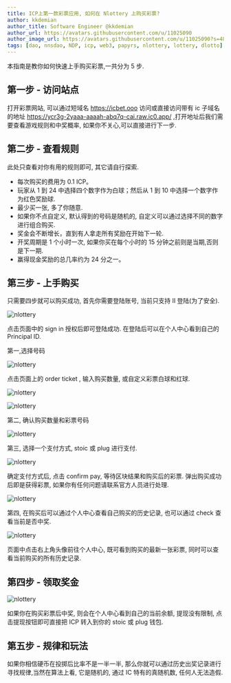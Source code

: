 ```yaml
---
title: ICP上第一款彩票应用, 如何在 Nlottery 上购买彩票?
author: kkdemian
author_title: Software Engineer @kkdemian
author_url: https://avatars.githubusercontent.com/u/11025090
author_image_url: https://avatars.githubusercontent.com/u/11025090?s=48&v=4
tags: [dao, nnsdao, NDP, icp, web3, papyrs, nlottery, lottery, dlotto]
---
```


本指南是教你如何快速上手购买彩票,一共分为 5 步.

## 第一步 - 访问站点

打开彩票网站, 可以通过短域名 <https://icbet.ooo> 访问或直接访问带有 ic 子域名的地址 <https://ycr3g-2yaaa-aaaah-abq7q-cai.raw.ic0.app/> ,打开地址后我们需要查看游戏规则和中奖概率, 如果你不关心,可以直接进行下一步.

## 第二步 - 查看规则

此处只查看对你有用的规则即可, 其它请自行探索.

- 每次购买的费用为 0.1 ICP。
- 玩家从 1 到 24 中选择四个数字作为白球；然后从 1 到 10 中选择一个数字作为红色奖励球.
- 最少买一张, 多了你随意.
- 如果你不点自定义, 默认得到的号码是随机的, 自定义可以通过选择不同的数字进行组合购买.
- 奖金会不断增长，直到有人拿走所有奖励在开始下一轮.
- 开奖周期是 1 个小时一次, 如果你买在每个小时的 15 分钟之前则是当期,否则是下一期.
- 赢得现金奖励的总几率约为 24 分之一。

## 第三步 - 上手购买

只需要四步就可以购买成功, 首先你需要登陆账号, 当前只支持 II 登陆(为了安全).

![nlottery](/img/media/0913/sign.png)

点击页面中的 sign in 授权后即可登陆成功. 在登陆后可以在个人中心看到自己的 Principal ID.

第一,选择号码

![nlottery](/img/media/0913/ticket.png)

点击页面上的 order ticket , 输入购买数量, 或自定义彩票白球和红球.

![nlottery](/img/media/0913/custom.png)

![nlottery](/img/media/0913/custime.png)

第二, 确认购买数量和彩票号码

![nlottery](/img/media/0913/ticket.png)

第三, 选择一个支付方式, stoic 或 plug 进行支付.

![nlottery](/img/media/0913/pay.png)

确定支付方式后, 点击 confirm pay, 等待区块结果和购买后的彩票. 弹出购买成功后即是获得彩票, 如果你有任何问题请联系官方人员进行处理.

![nlottery](/img/media/0913/pay-success.png)

第四, 在购买后可以通过个人中心查看自己购买的历史记录, 也可以通过 check 查看当前是否中奖.

![nlottery](/img/media/0913/result-ticket.png)

页面中点击右上角头像前往个人中心, 既可看到购买的最新一张彩票, 同时可以查看当前购买的所有历史记录.

## 第四步 - 领取奖金

![nlottery](/img/media/0913/result-ticket.png)

如果你在购买彩票后中奖, 则会在个人中心看到自己的当前余额, 提现没有限制, 点击提现按钮即可直接把 ICP 转入到你的 stoic 或 plug 钱包.

## 第五步 - 规律和玩法

如果你相信硬币在投掷后比率不是一半一半, 那么你就可以通过历史出奖记录进行寻找规律,当然在算法上看, 它是随机的, 通过 IC 特有的真随机数, 任何人无法造假.
